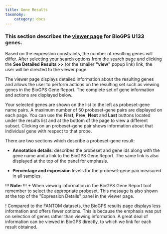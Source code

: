 ```yaml
---
title: Gene Results
taxonomy:
    category: docs
---
```


### This section describes the [viewer page](http://slidebase.binf.ku.dk/biogps_atlas/results) for BioGPS U133 genes. 

Based on the expression constraints, the number of resulting genes will differ. After selecting your search options from the [search page](http://slidebase.binf.ku.dk/docs/biogps_atlas/selector) and clicking the **See Detailed Results >>**  (or the smaller **"view"** popup link) link, the user will be directed to the viewer page. 

The viewer page displays detailed information about the resulting genes and allows the user to perform actions on the resulting set such as viewing genes in the BioGPS Gene Report.  The complete set of gene information and actions are displayed below.

Your selected genes are shown on the list to the left as probeset-gene name pairs. A maximum number of 50 probeset-gene pairs are displayed on each page. You can use the **First**, **Prev**, **Next** and **Last** buttons located under the results list and at the bottom of the page to view a different subset. Clicking on an probeset-gene pair shows information about that individual gene with respect to that probe. 

There are two sections which describe a probeset-gene result:

- **Annotation details**: describes the probeset and gene ids along with the gene name and a link to the BioGPS Gene Report. The same link is also displayed at the top of the panel for emphasis.

- **Percentage and expression** levels for the probeset-gene pair measured in all samples.

!!! <i class="fa fa-exclamation-circle"></i> **Note:**
!!! + When viewing information in the BioGPS Gene Report tool remember to select the appropriate probeset. This message is also shown at the top of the "Expression Details" panel in the viewer page.

! Compared to the FANTOM datasets, the BioGPS results page displays less information and offers fewer options. This is because the emphasis was put on selection of genes rather than viewing information. A great deal of information can be viewed in BioGPS directly, to which we link for each result obtained.